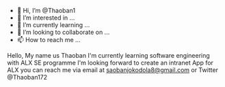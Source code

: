 - 👋 Hi, I’m @Thaoban1
- 👀 I’m interested in ...
- 🌱 I’m currently learning ...
- 💞️ I’m looking to collaborate on ...
- 📫 How to reach me ...

<!---
Thaoban1/Thaoban1 is a ✨ special ✨ repository because its `README.md` (this file) appears on your GitHub profile.
You can click the Preview link to take a look at your changes.
--->
Hello, My name us Thaoban
I'm currently learning software engineering with ALX SE programme
I'm looking forward to create an intranet App for ALX
you can reach me via email at saobanjokodola8@gmail.com
or Twitter @Thaoban172
